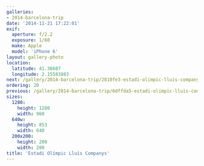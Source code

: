 ```yaml
---
galleries:
- 2014-barcelona-trip
date: '2014-11-21 17:22:01'
exif:
  aperture: f/2.2
  exposure: 1/60
  make: Apple
  model: 'iPhone 6'
layout: gallery-photo
location:
  latitude: 41.36607
  longitude: 2.15583883
next: /gallery/2014-barcelona-trip/2810fe3-estadi-olimpic-lluis-companys
ordering: 20
previous: /gallery/2014-barcelona-trip/6dffda5-estadi-olimpic-lluis-companys
sizes:
  1280:
    height: 1280
    width: 960
  640w:
    height: 853
    width: 640
  200x200:
    height: 200
    width: 200
title: 'Estadi Olímpic Lluís Companys'
---
```

